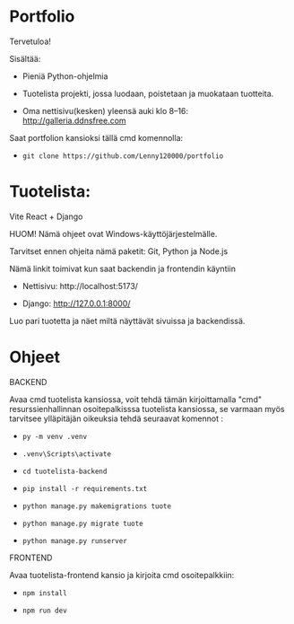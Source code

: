# Portfolio

Tervetuloa!

Sisältää:

- Pieniä Python-ohjelmia

- Tuotelista projekti, jossa luodaan, poistetaan ja muokataan tuotteita.

- Oma nettisivu(kesken) yleensä auki klo 8–16: http://galleria.ddnsfree.com

Saat portfolion kansioksi tällä cmd komennolla:

- `git clone https://github.com/Lenny120000/portfolio`

# Tuotelista:

Vite React + Django

HUOM! Nämä ohjeet ovat Windows-käyttöjärjestelmälle.

Tarvitset ennen ohjeita nämä paketit: Git, Python ja Node.js

Nämä linkit toimivat kun saat backendin ja frontendin käyntiin

  - Nettisivu: http://localhost:5173/

  - Django: http://127.0.0.1:8000/

Luo pari tuotetta ja näet miltä näyttävät sivuissa ja backendissä.

# Ohjeet

BACKEND

Avaa cmd tuotelista kansiossa, voit tehdä tämän kirjoittamalla "cmd" resurssienhallinnan osoitepalkisssa tuotelista kansiossa, se varmaan myös tarvitsee ylläpitäjän oikeuksia tehdä seuraavat komennot : 

  - `py -m venv .venv`

  - `.venv\Scripts\activate`

  - `cd tuotelista-backend`

  - `pip install -r requirements.txt`
    
  - `python manage.py makemigrations tuote`

  - `python manage.py migrate tuote`
    
  - `python manage.py runserver`


FRONTEND

Avaa tuotelista-frontend kansio ja kirjoita cmd osoitepalkkiin:

  - `npm install`

  - `npm run dev`
